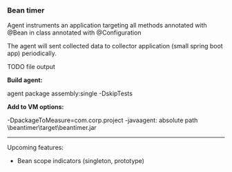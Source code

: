 <h3>Bean timer</h3>

Agent instruments an application targeting all methods annotated with @Bean in class annotated with @Configuration

The agent will sent collected data to collector application (small spring boot app) periodically. 

TODO file output 

**Build agent:**

agent package assembly:single -DskipTests


**Add to VM options:**

-DpackageToMeasure=com.corp.project -javaagent: absolute path \beantimer\target\beantimer.jar


------------------------

Upcoming features:
* Bean scope indicators (singleton, prototype)
